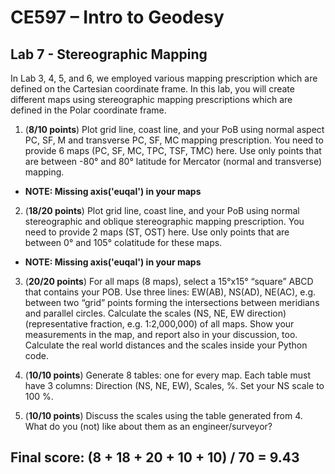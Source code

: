 # CE597 – Intro to Geodesy

## Lab 7 - Stereographic Mapping

In Lab 3, 4, 5, and 6, we employed various mapping prescription which are defined on the Cartesian coordinate frame. In this lab, you will create different maps using stereographic mapping prescriptions which are defined in the Polar coordinate frame.

1.	(**8/10 points**) Plot grid line, coast line, and your PoB using normal aspect PC, SF, M and transverse PC, SF, MC mapping prescription. You need to provide 6 maps (PC, SF, MC, TPC, TSF, TMC) here. Use only points that are between -80° and 80° latitude for Mercator (normal and transverse) mapping.
  - **NOTE: Missing axis('euqal') in your maps**
2.	(**18/20 points**) Plot grid line, coast line, and your PoB using normal stereographic and oblique stereographic mapping prescription. You need to provide 2 maps (ST, OST) here. Use only points that are between 0° and 105° colatitude for these maps.
  - **NOTE: Missing axis('euqal') in your maps**
3.	(**20/20 points**) For all maps (8 maps), select a 15°x15° “square” ABCD that contains your POB. Use three lines: EW(AB), NS(AD), NE(AC), e.g. between two “grid” points forming the intersections between meridians and parallel circles. Calculate the scales (NS, NE, EW direction) (representative fraction, e.g. 1:2,000,000) of all maps. Show your measurements in the map, and report also in your discussion, too. Calculate the real world distances and the scales inside your Python code.

4.	(**10/10 points**) Generate 8 tables: one for every map. Each table must have 3 columns: Direction (NS, NE, EW), Scales, %. Set your NS scale to 100 %.

5.	(**10/10 points**) Discuss the scales using the table generated from 4. What do you (not) like about them as an engineer/surveyor?

## Final score: (8 + 18 + 20 + 10 + 10) / 70 = 9.43
